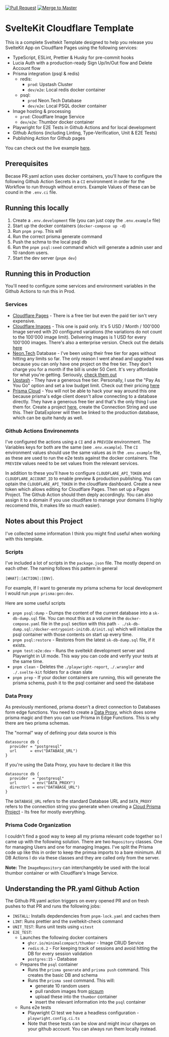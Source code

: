 [![Pull Request](https://github.com/polaroidkidd/cloudkit/actions/workflows/PR.yml/badge.svg)](https://github.com/polaroidkidd/cloudkit/actions/workflows/PR.yml) [![Merge to Master](https://github.com/polaroidkidd/cloudkit/actions/workflows/MERGE_MASTER.yml/badge.svg)](https://github.com/polaroidkidd/cloudkit/actions/workflows/MERGE_MASTER.yml)
# SvelteKit Cloudflare Template

This is a complete Sveltekit Template designed to help you release you SvelteKit App on Cloudflare Pages using the following services:

- TypeScript, ESLint, Prettier & Husky for pre-commit hooks
- Lucia Auth with a production-ready Sign Up/In/Out flow and Delete Account flow
- Prisma integration (psql & redis)
  - redis:
    - `prod`: Upstash Cluster
    - `dev/e2e`: Local redis docker container
  - psql:
    - `prod` Neon.Tech Database
    - `dev/e2e`: Local PSQL docker container
- Image hosting & processing
  - `prod`: Cloudflare Image Service
  - `dev/e2e`: Thumbor docker container
- Playwright for E2E Tests in Github Actions and for local development
- Github Actions (including Linting, Type-Verification, Unit & E2E Tests)
- Publishing Action for Github pages

You can check out the live example [here](https://cloudkit.dle.dev).

## Prerequisites

Becase PR.yaml action uses docker containers, you'll have to configure the following Github Action Secrets in a `CI` environment in order for the Workflow to run through without errors. Example Values of these can be cound in the `.env.ci` file.

## Running this locally

1. Create a `.env.development` file (you can just copy the `.env.example` file)
2. Start up the docker containers (`docker-compose up -d`)
3. Run `pnpm prep`. This will
4. Run the correct prisma generate command
5. Push the schma to the local psql db
6. Run the `pnpm psql:seed` command which will generate a admin user and 10 random users.
7. Start the dev server (`pnpm dev`)

## Running this in Production

You'll need to configure some services and environment variables in the Github Actions to run this in Prod.

### Services

- [Cloudflare Pages](https://pages.cloudflare.com/) - There is a free tier but even the paid tier isn't very expensive.
- [Cloudflare Images](https://www.cloudflare.com/developer-platform/cloudflare-images/) - This one is paid only. It's 5 USD / Month / 100'000 Image served with 20 configured variations (the variations do not count to the 100'000 image limit). Delivering images is 1 USD for every 100'000 images. There's also a enterprise version. Check out the details [here](https://developers.cloudflare.com/images/pricing/)
- [Neon.Tech](https://neon.tech/) Database - I've been using their free tier for ages without hitting any limits so far. The only reason I went ahead and upgraded was because you can only have one project on the free tier. They don't charge you for a month if the bill is under 50 Cent. It's very affordable for what you're getting. Seriously, [check them out](https://neon.tech/pricing)
- [Upstash](https://upstash.com/) - They have a generous free tier. Personally, I use the "Pay As You Go" option and set a low budget limit. Check out their pricing [here](https://upstash.com/pricing)
- [Prisma Cloud](https://cloud.prisma.io/) - You will not be able to hack your way around this one because prisma's edge client doesn't allow connecting to a database directly. They have a generous free tier and that's the only thing I use them for. Create a project [here](https://cloud.prisma.io/), create the Connection String and use this. Their DataExplorer will then be linked to the production database, which can be quite handy as well.

### Github Actions Environemnts

I've configured the actions using a `CI` and a `PREVIEW` environment. The Variables keys for both are the same (see `.env.example`).
The `CI` environment values should use the same values as in the `.env.example` file, as these are used to run the e2e tests against the docker containers.
The `PREVIEW` values need to be set values from the relevant services.

In addition to these you'll have to configure `CLOUDFLARE_API_TOKEN` and `CLOUDFLARE_ACCOUNT_ID` to enable preview & production publishing. You can optain the `CLOUDFLARE_API_TOKEN` in the cloudflare dashboard. Create a new token which allows editing for Cloudflare Pages. Then set up a Pages Project. The Github Action should then deply accordingly. You can also assign it to a domain if you use cloudlfare to manage your domains (I highly reccomend this, it makes life so much easier).

## Notes about this Project

I've collected some information I think you might find useful when working with this template.

### Scripts

I've included a lot of scripts in the `package.json` file. The mostly depend on each other. The naming follows this pattern in general

`[WHAT]:[ACTION]:[ENV]`.

For example, If I want to generate my prisma schema for local development I would run `pnpm prisma:gen:dev`.

Here are some useful scripts

- `pnpm psql:dump` - Dumps the content of the current database into a `sk-db-dump.sql` file. You can mout this as a volume in the `docker-compose.yaml` file in the `psql` section with this path `- ./sk-db-dump.sql:/docker-entrypoint-initdb.d/init.sql` which will initialize the psql container with those contents on start up every time.
- `pnpm psql:restore` - Restores from the latest `sk-db-dump.sql` file, if it exists.
- `pnpm test:e2e:dev` - Runs the sveltekit development server and Playwright in UI mode. This way you can code and verify your tests at the same time.
- `pnpm clean` - Deletes the `./playwright-report`, `./.wrangler` and `./.svelte-kit` folders for a clean slate
- `pnpm prep` - If your docker containers are running, this will generate the prisma schema, push it to the psql container and seed the database

### Data Proxy

As previously mentioned, prisma doesn't a direct connection to Databases form edge functions. You need to create a [Data Proxy](https://www.prisma.io/docs/data-platform/classic-projects/data-proxy), which does some prisma magic and then you can use Prisma in Edge Functions. This is why there are two prisma schemas.

The "normal" way of defining your data source is this

```
datasource db {
  provider = "postgresql"
  url      = env("DATABASE_URL")
}
```

If you're using the Data Proxy, you have to declare it like this

```
datasource db {
  provider  = "postgresql"
  url       = env("DATA_PROXY")
  directUrl = env("DATABASE_URL")
}
```

The `DATABASE_URL` refers to the standard Database URL and `DATA_PROXY` refers to the connection string you generate when creating a [Cloud Prisma Project](https://cloud.prisma.io/) - Its free for mostly everything.

### Prisma Code Organization

I couldn't find a good way to keep all my prisma relevant code together so I came up with the following solution. There are two `Repository` classes. One for managing Users and one for managing Images. I've split the Prisma code up like this in order to keep the primsa imports to a bare minimum. All DB Actions I do via these classes and they are called only from the server.

**Note:** The `ImageRepository` can interchangebly be used with the local thumbor container or with Cloudflare's Image Service.

## Understanding the PR.yaml Github Action

The Github PR.yaml action triggers on every opened PR and on fresh pushes to that PR and runs the following jobs:

- `INSTALL`: Installs depdendencies from `pnpm-lock.yaml` and caches them
- `LINT`: Runs prettier and the sveltekit-check command
- `UNIT_TEST`: Runs unit tests using `vitest`
- `E2E_TEST`:
  - Launches the following docker containers
    - `ghcr.io/minimalcompact/thumbor` - Image CRUD Service
    - `redis:6.2` - For keeping track of sessions and avoid hitting the DB for every session validation
    - `postgres:15` - Database
  - Prepares the `psql` container
    - Runs the `prisma generate` and `prisma push` command. This creates the basic DB and schema
    - Runs the `prisma seed` command. This will:
      - generate 10 random users
      - pull random images from [picsum](https://picsum.photos/)
      - upload these into the `thumbor` container
      - insert the relevant information into the `psql` container
  - Runs e2e tests
    - Playwright CI test we have a headless configuration - `playwright.config.ci.ts`
    - Note that these tests can be slow and might incur charges on your github account. You can always run them locally instead.
